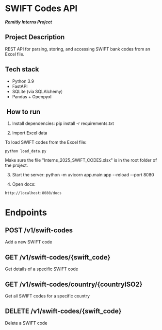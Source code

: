 # **SWIFT Codes API**
***Remitly Interns Project***
## Project Description

REST API for parsing, storing, and accessing SWIFT bank codes from an Excel file.

## Tech stack
- Python 3.9
- FastAPI
- SQLite (via SQLAlchemy)
- Pandas + Openpyxl

## ️ How to run

1. Install dependencies:
pip install -r requirements.txt

2. Import Excel data

To load SWIFT codes from the Excel file:

```
python load_data.py
```

Make sure the file "Interns_2025_SWIFT_CODES.xlsx" is in the root folder of the project.

3. Start the server:
python -m uvicorn app.main:app --reload --port 8080

4. Open docs:
```
http://localhost:8080/docs
```
# Endpoints

## **POST /v1/swift-codes**


 Add a new SWIFT code

## **GET /v1/swift-codes/{swift_code}**


 Get details of a specific SWIFT code

## **GET /v1/swift-codes/country/{countryISO2}**


 Get all SWIFT codes for a specific country

## **DELETE /v1/swift-codes/{swift_code}**


 Delete a SWIFT code

